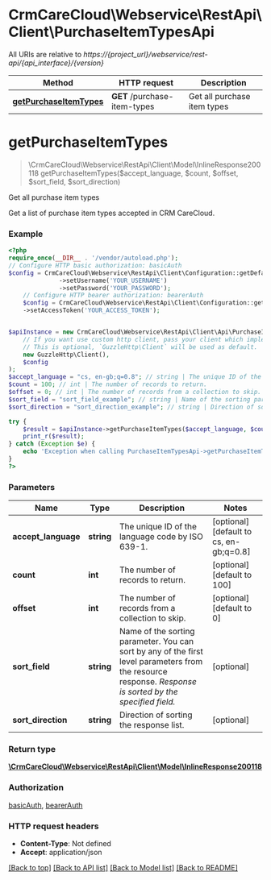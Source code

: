 # CrmCareCloud\Webservice\RestApi\Client\PurchaseItemTypesApi

All URIs are relative to *https://{project_url}/webservice/rest-api/{api_interface}/{version}*

Method | HTTP request | Description
------------- | ------------- | -------------
[**getPurchaseItemTypes**](PurchaseItemTypesApi.md#getpurchaseitemtypes) | **GET** /purchase-item-types | Get all purchase item types

# **getPurchaseItemTypes**
> \CrmCareCloud\Webservice\RestApi\Client\Model\InlineResponse200118 getPurchaseItemTypes($accept_language, $count, $offset, $sort_field, $sort_direction)

Get all purchase item types

Get a list of purchase item types accepted in CRM CareCloud.

### Example
```php
<?php
require_once(__DIR__ . '/vendor/autoload.php');
// Configure HTTP basic authorization: basicAuth
$config = CrmCareCloud\Webservice\RestApi\Client\Configuration::getDefaultConfiguration()
              ->setUsername('YOUR_USERNAME')
              ->setPassword('YOUR_PASSWORD');
    // Configure HTTP bearer authorization: bearerAuth
    $config = CrmCareCloud\Webservice\RestApi\Client\Configuration::getDefaultConfiguration()
    ->setAccessToken('YOUR_ACCESS_TOKEN');


$apiInstance = new CrmCareCloud\Webservice\RestApi\Client\Api\PurchaseItemTypesApi(
    // If you want use custom http client, pass your client which implements `GuzzleHttp\ClientInterface`.
    // This is optional, `GuzzleHttp\Client` will be used as default.
    new GuzzleHttp\Client(),
    $config
);
$accept_language = "cs, en-gb;q=0.8"; // string | The unique ID of the language code by ISO 639-1.
$count = 100; // int | The number of records to return.
$offset = 0; // int | The number of records from a collection to skip.
$sort_field = "sort_field_example"; // string | Name of the sorting parameter. You can sort by any of the first level parameters from the resource response. *Response is sorted by the specified field.*
$sort_direction = "sort_direction_example"; // string | Direction of sorting the response list.

try {
    $result = $apiInstance->getPurchaseItemTypes($accept_language, $count, $offset, $sort_field, $sort_direction);
    print_r($result);
} catch (Exception $e) {
    echo 'Exception when calling PurchaseItemTypesApi->getPurchaseItemTypes: ', $e->getMessage(), PHP_EOL;
}
?>
```

### Parameters

Name | Type | Description  | Notes
------------- | ------------- | ------------- | -------------
 **accept_language** | **string**| The unique ID of the language code by ISO 639-1. | [optional] [default to cs, en-gb;q&#x3D;0.8]
 **count** | **int**| The number of records to return. | [optional] [default to 100]
 **offset** | **int**| The number of records from a collection to skip. | [optional] [default to 0]
 **sort_field** | **string**| Name of the sorting parameter. You can sort by any of the first level parameters from the resource response. *Response is sorted by the specified field.* | [optional]
 **sort_direction** | **string**| Direction of sorting the response list. | [optional]

### Return type

[**\CrmCareCloud\Webservice\RestApi\Client\Model\InlineResponse200118**](../Model/InlineResponse200118.md)

### Authorization

[basicAuth](../../README.md#basicAuth), [bearerAuth](../../README.md#bearerAuth)

### HTTP request headers

 - **Content-Type**: Not defined
 - **Accept**: application/json

[[Back to top]](#) [[Back to API list]](../../README.md#documentation-for-api-endpoints) [[Back to Model list]](../../README.md#documentation-for-models) [[Back to README]](../../README.md)

